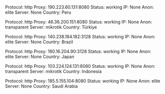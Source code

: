 Protocol: http
Proxy: 190.223.60.131:8080
Status: working
IP: None
Anon: elite
Server: None
Country: Peru

Protocol: http
Proxy: 46.36.200.151:8080
Status: working
IP: None
Anon: transparent
Server: mikrotik
Country: Türkiye

Protocol: http
Proxy: 140.238.184.182:3128
Status: working
IP: None
Anon: elite
Server: None
Country: Brazil

Protocol: http
Proxy: 160.16.204.90:3128
Status: working
IP: None
Anon: elite
Server: None
Country: Japan

Protocol: http
Proxy: 103.224.124.131:8080
Status: working
IP: None
Anon: transparent
Server: mikrotik
Country: Indonesia

Protocol: http
Proxy: 185.5.155.104:8080
Status: working
IP: None
Anon: elite
Server: None
Country: Saudi Arabia

